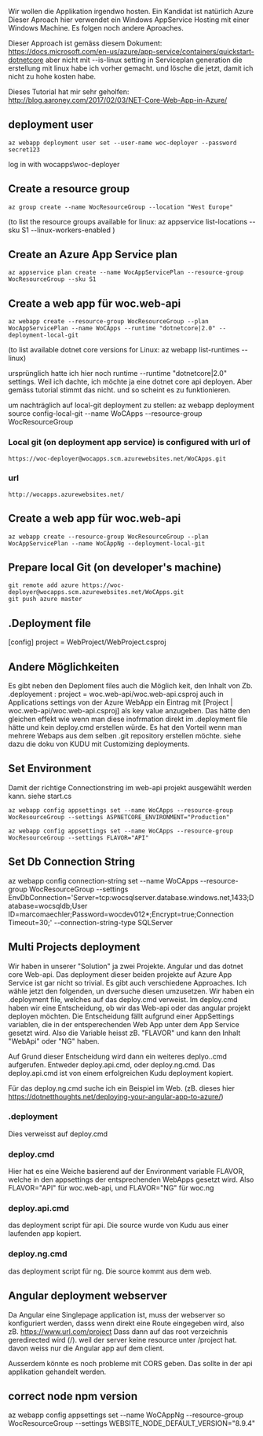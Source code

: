 Wir wollen die Applikation irgendwo hosten.
Ein Kandidat ist natürlich Azure
Dieser Aproach hier verwendet ein Windows AppService Hosting mit einer Windows Machine.
Es folgen noch andere Aproaches.

Dieser Approach ist gemäss diesem Dokument: https://docs.microsoft.com/en-us/azure/app-service/containers/quickstart-dotnetcore
aber nicht mit --is-linux setting in Serviceplan generation
die erstellung mit linux habe ich vorher gemacht. und lösche die jetzt, damit ich nicht zu hohe kosten habe.

Dieses Tutorial hat mir sehr geholfen:
http://blog.aaroney.com/2017/02/03/NET-Core-Web-App-in-Azure/



## deployment user
```
az webapp deployment user set --user-name woc-deployer --password secret123
```
log in with wocapps\woc-deployer

## Create a resource group
```
az group create --name WocResourceGroup --location "West Europe"
```
(to list the resource groups available for linux: az appservice list-locations --sku S1 --linux-workers-enabled )

## Create an Azure App Service plan
```
az appservice plan create --name WocAppServicePlan --resource-group WocResourceGroup --sku S1
```


## Create a web app für woc.web-api
```
az webapp create --resource-group WocResourceGroup --plan WocAppServicePlan --name WoCApps --runtime "dotnetcore|2.0" --deployment-local-git
```
(to list available dotnet core versions for Linux:  az webapp list-runtimes --linux)

ursprünglich hatte ich hier noch runtime --runtime "dotnetcore|2.0" settings.
Weil ich dachte, ich möchte ja eine dotnet core api deployen.
Aber gemäss tutorial stimmt das nicht. und so scheint es zu funktionieren.

um nachträglich auf local-git deployment zu stellen:
az webapp deployment source config-local-git --name WoCApps --resource-group WocResourceGroup

### Local git (on deployment app service) is configured with url of
    https://woc-deployer@wocapps.scm.azurewebsites.net/WoCApps.git

### url
    http://wocapps.azurewebsites.net/


## Create a web app für woc.web-api
```
az webapp create --resource-group WocResourceGroup --plan WocAppServicePlan --name WoCAppNg --deployment-local-git
```



## Prepare local Git (on developer's machine)
```Shell Session
git remote add azure https://woc-deployer@wocapps.scm.azurewebsites.net/WoCApps.git
git push azure master
```

## .Deployment file
[config]
project = WebProject/WebProject.csproj

## Andere Möglichkeiten
Es gibt neben den Deploment files auch die Möglich keit, den Inhalt von Zb. .deployement : project = woc.web-api/woc.web-api.csproj
auch in Applications settings von der Azure WebApp ein Eintrag mit [Project | woc.web-api/woc.web-api.csproj] als key value anzugeben.
Das hätte den gleichen effekt wie wenn man diese inofrmation direkt im .deployment file hätte und kein deploy.cmd erstellen würde.
Es hat den Vorteil wenn man mehrere Webaps aus dem selben .git repository erstellen möchte. siehe dazu die doku von KUDU mit Customizing deployments.


## Set Environment
Damit der richtige Connectionstring im web-api projekt ausgewählt werden kann. siehe start.cs
```
az webapp config appsettings set --name WoCApps --resource-group WocResourceGroup --settings ASPNETCORE_ENVIRONMENT="Production"
```

```
az webapp config appsettings set --name WoCApps --resource-group WocResourceGroup --settings FLAVOR="API"
```



## Set Db Connection String
az webapp config connection-string set --name WoCApps --resource-group WocResourceGroup --settings EnvDbConnection='Server=tcp:wocsqlserver.database.windows.net,1433;Database=wocsqldb;User ID=marcomaechler;Password=wocdev012*;Encrypt=true;Connection Timeout=30;' --connection-string-type SQLServer


## Multi Projects deployment
Wir haben in unserer "Solution" ja zwei Projekte. Angular und das dotnet core Web-api.
Das deployment dieser beiden projekte auf Azure App Service ist gar nicht so trivial. Es gibt auch verschiedene Approaches.
Ich wähle jetzt den folgenden, un dversuche diesen umzusetzen.
Wir haben ein .deployment file, welches auf das deploy.cmd verweist.
Im deploy.cmd haben wir eine Entscheidung, ob wir das Web-api oder das angular projekt deployen möchten.
Die Entscheidung fällt aufgrund einer AppSettings variablen, die in der entsperechenden Web App unter dem App Service gesetzt wird.
Also die Variable heisst zB. "FLAVOR" und kann den Inhalt "WebApi" oder "NG" haben.

Auf Grund dieser Entscheidung wird dann ein weiteres deplyo..cmd aufgerufen. Entweder deploy.api.cmd, oder deploy.ng.cmd.
Das deploy.api.cmd ist von einem erfolgreichen Kudu deployment kopiert.

Für das deploy.ng.cmd suche ich ein Beispiel im Web.
(zB. dieses hier https://dotnetthoughts.net/deploying-your-angular-app-to-azure/)

### .deployment
Dies verweisst  auf deploy.cmd
### deploy.cmd
Hier hat es eine Weiche basierend auf der Environment variable FLAVOR, welche in den appsettings der entsprechenden WebApps gesetzt wird.
Also FLAVOR="API" für woc.web-api, und FLAVOR="NG" für woc.ng
### deploy.api.cmd
das deployment script für api. Die source wurde von Kudu aus einer laufenden app kopiert.
### deploy.ng.cmd
das deployment script für ng. Die source kommt aus dem web.

## Angular deployment webserver
Da Angular eine Singlepage application ist, muss der webserver so konfiguriert werden, dasss wenn direkt eine Route eingegeben wird, 
also zB. https://www.url.com/project Dass dann auf das root verzeichnis geredirected wird (/). weil der server keine resource unter /project hat. davon weiss nur die Angular app auf dem client.

Ausserdem könnte es noch probleme mit CORS geben. Das sollte in der api applikation gehandelt werden.

## correct node npm version
az webapp config appsettings set --name WoCAppNg --resource-group WocResourceGroup --settings WEBSITE_NODE_DEFAULT_VERSION="8.9.4"